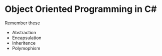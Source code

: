# Object Oriented Programming in C#
Remember these
- Abstraction
- Encapsulation
- Inheritence
- Polymophism
